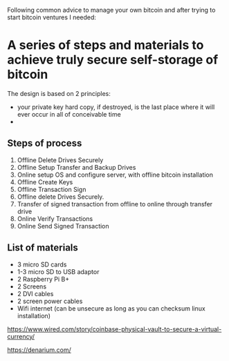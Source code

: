 Following common advice to manage your own bitcoin and after trying to start bitcoin ventures I needed: 

# A series of steps and materials to achieve truly secure self-storage of bitcoin

The design is based on 2 principles:
- your private key hard copy, if destroyed, is the last place where it will ever occur in all of conceivable time
- 

## Steps of process
1. Offline Delete Drives Securely
2. Offline Setup Transfer and Backup Drives
3. Online setup OS and configure server, with offline bitcoin installation 
4. Offline Create Keys
5. Offline Transaction Sign
6. Offline delete Drives Securely.
7. Transfer of signed transaction from offline to online through transfer drive
8. Online Verify Transactions
9. Online Send Signed Transaction

## List of materials
- 3 micro SD cards
- 1-3 micro SD to USB adaptor
- 2 Raspberry Pi B+
- 2 Screens
- 2 DVI cables
- 2 screen power cables
- Wifi internet (can be unsecure as long as you can checksum linux installation)

https://www.wired.com/story/coinbase-physical-vault-to-secure-a-virtual-currency/

https://denarium.com/
